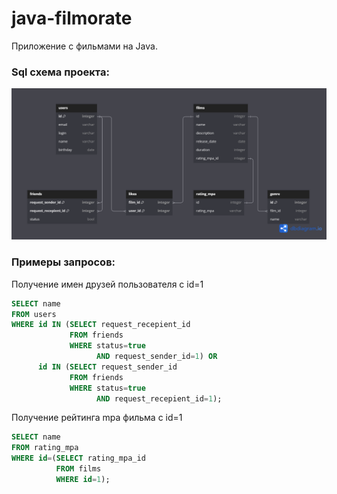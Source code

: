 # java-filmorate
Приложение с фильмами на Java.

### Sql схема проекта:
![sql-schema](sql.png)

### Примеры запросов:
Получение имен друзей пользователя c id=1
```sql
SELECT name
FROM users
WHERE id IN (SELECT request_recepient_id
             FROM friends
             WHERE status=true
                   AND request_sender_id=1) OR
      id IN (SELECT request_sender_id
             FROM friends
             WHERE status=true
                   AND request_recepient_id=1);
```
Получение рейтинга mpa фильма с id=1
```sql
SELECT name
FROM rating_mpa
WHERE id=(SELECT rating_mpa_id
          FROM films
          WHERE id=1);
```
